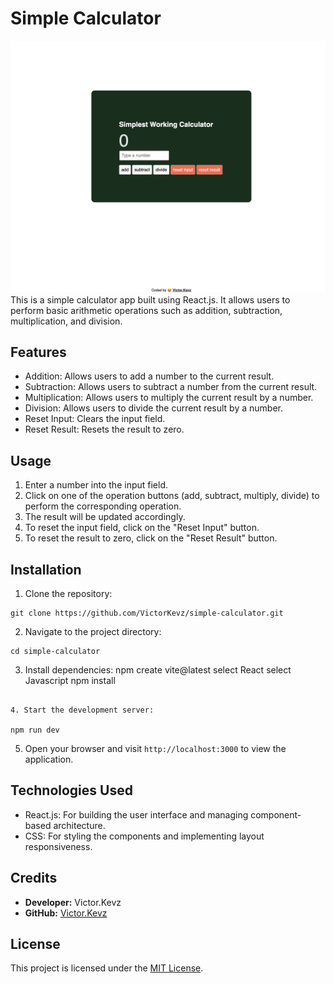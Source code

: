 # Simple Calculator
![alt text](image.png)
This is a simple calculator app built using React.js. It allows users to perform basic arithmetic operations such as addition, subtraction, multiplication, and division.

## Features

- Addition: Allows users to add a number to the current result.
- Subtraction: Allows users to subtract a number from the current result.
- Multiplication: Allows users to multiply the current result by a number.
- Division: Allows users to divide the current result by a number.
- Reset Input: Clears the input field.
- Reset Result: Resets the result to zero.

## Usage

1. Enter a number into the input field.
2. Click on one of the operation buttons (add, subtract, multiply, divide) to perform the corresponding operation.
3. The result will be updated accordingly.
4. To reset the input field, click on the "Reset Input" button.
5. To reset the result to zero, click on the "Reset Result" button.

## Installation

1. Clone the repository:

```
git clone https://github.com/VictorKevz/simple-calculator.git
```

2. Navigate to the project directory:

```
cd simple-calculator
```

3. Install dependencies:
npm create vite@latest
select React
select Javascript
npm install
```

4. Start the development server:

npm run dev
```

5. Open your browser and visit `http://localhost:3000` to view the application.

## Technologies Used

- React.js: For building the user interface and managing component-based architecture.
- CSS: For styling the components and implementing layout responsiveness.

## Credits

- **Developer:** Victor.Kevz
- **GitHub:** [Victor.Kevz](https://github.com/VictorKevz)

## License

This project is licensed under the [MIT License](https://opensource.org/licenses/MIT).